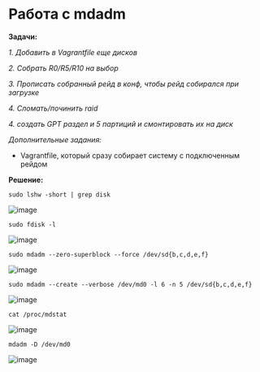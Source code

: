 # Работа с mdadm

**Задачи:**

  *1. Добавить в Vagrantfile еще дисков*
  
  *2. Собрать R0/R5/R10 на выбор*

  *3. Прописать собранный рейд в конф, чтобы рейд собирался при загрузке*
  
  *4. Сломать/починить raid*
  
  *4. создать GPT раздел и 5 партиций и смонтировать их на диск*
  
   *Дополнительные задания:*
   - Vagrantfile, который сразу собирает систему с подключенным рейдом

**Решение:**

```
sudo lshw -short | grep disk
```

![image](https://github.com/lettache/Otus-Administrator-Linux-Pro-Kryuchkov_VV/assets/84719218/08f72eac-5edc-459e-8510-de3290dc2e5f)

```
sudo fdisk -l
```

![image](https://github.com/lettache/Otus-Administrator-Linux-Pro-Kryuchkov_VV/assets/84719218/f4fcf67a-bc92-4b83-9abf-7ef6b1f64779)

```
sudo mdadm --zero-superblock --force /dev/sd{b,c,d,e,f}
```

![image](https://github.com/lettache/Otus-Administrator-Linux-Pro-Kryuchkov_VV/assets/84719218/36437e8a-18b3-4d0f-b7d3-13404dcee16c)

```
sudo mdadm --create --verbose /dev/md0 -l 6 -n 5 /dev/sd{b,c,d,e,f}
```

![image](https://github.com/lettache/Otus-Administrator-Linux-Pro-Kryuchkov_VV/assets/84719218/d5187007-566b-4c1c-abe9-c4c0ee85f7db)

```
cat /proc/mdstat
```

![image](https://github.com/lettache/Otus-Administrator-Linux-Pro-Kryuchkov_VV/assets/84719218/2919094c-88a8-45ff-8ef8-23d83b52ac9a)

```
mdadm -D /dev/md0
```

![image](https://github.com/lettache/Otus-Administrator-Linux-Pro-Kryuchkov_VV/assets/84719218/dd478ef5-b72d-46fa-9276-b34823dc66a7)













